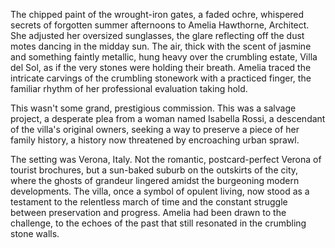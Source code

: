 The chipped paint of the wrought-iron gates, a faded ochre, whispered secrets of forgotten summer afternoons to Amelia Hawthorne, Architect.  She adjusted her oversized sunglasses, the glare reflecting off the dust motes dancing in the midday sun.  The air, thick with the scent of jasmine and something faintly metallic, hung heavy over the crumbling estate, Villa del Sol, as if the very stones were holding their breath.  Amelia traced the intricate carvings of the crumbling stonework with a practiced finger, the familiar rhythm of her professional evaluation taking hold.  

This wasn't some grand, prestigious commission.  This was a salvage project, a desperate plea from a woman named Isabella Rossi, a descendant of the villa's original owners, seeking a way to preserve a piece of her family history, a history now threatened by encroaching urban sprawl.

The setting was Verona, Italy.  Not the romantic, postcard-perfect Verona of tourist brochures, but a sun-baked suburb on the outskirts of the city, where the ghosts of grandeur lingered amidst the burgeoning modern developments.  The villa, once a symbol of opulent living, now stood as a testament to the relentless march of time and the constant struggle between preservation and progress.  Amelia had been drawn to the challenge, to the echoes of the past that still resonated in the crumbling stone walls.
